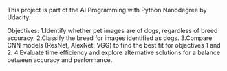This project is part of the AI Programming with Python Nanodegree by Udacity.

Objectives: 
1.Identify whether pet images are of dogs, regardless of breed accuracy. 
2.Classify the breed for images identified as dogs.
 3.Compare CNN models (ResNet, AlexNet, VGG) to find the best fit for objectives 1 and 2. 
4.Evaluate time efficiency and explore alternative solutions for a balance between accuracy and performance.
